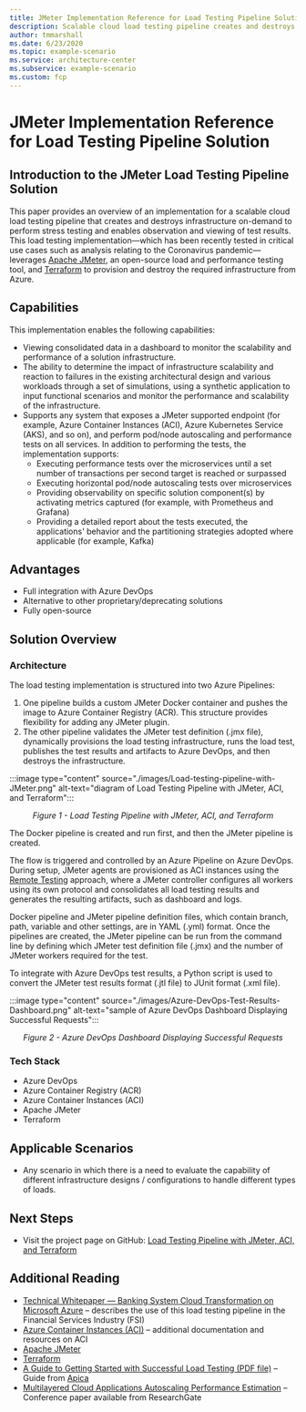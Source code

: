 ```yaml
---
title: JMeter Implementation Reference for Load Testing Pipeline Solution
description: Scalable cloud load testing pipeline creates and destroys infrastructure on-demand for stress testing
author: tmmarshall
ms.date: 6/23/2020
ms.topic: example-scenario
ms.service: architecture-center
ms.subservice: example-scenario
ms.custom: fcp
---
```


# JMeter Implementation Reference for Load Testing Pipeline Solution

## Introduction to the JMeter Load Testing Pipeline Solution

This paper provides an overview of an implementation for a scalable cloud load testing pipeline that creates and destroys infrastructure on-demand to perform stress testing and enables observation and viewing of test results. This load testing implementation—which has been recently tested in critical use cases such as analysis relating to the Coronavirus pandemic—leverages [Apache JMeter](https://jmeter.apache.org/), an open-source load and performance testing tool, and [Terraform](https://www.terraform.io/) to provision and destroy the required infrastructure from Azure.

## Capabilities

This implementation enables the following capabilities:

* Viewing consolidated data in a dashboard to monitor the scalability and performance of a solution infrastructure.
* The ability to determine the impact of infrastructure scalability and reaction to failures in the existing architectural design and various workloads through a set of simulations, using a synthetic application to input functional scenarios and monitor the performance and scalability of the infrastructure.
* Supports any system that exposes a JMeter supported endpoint (for example, Azure Container Instances (ACI), Azure Kubernetes Service (AKS), and so on), and perform pod/node autoscaling and performance tests on all services. In addition to performing the tests, the implementation supports:
  * Executing performance tests over the microservices until a set number of transactions per second target is reached or surpassed
  * Executing horizontal pod/node autoscaling tests over microservices
  * Providing observability on specific solution component(s) by activating metrics captured (for example, with Prometheus and Grafana)
  * Providing a detailed report about the tests executed, the applications' behavior and the partitioning strategies adopted where applicable (for example, Kafka)

## Advantages

* Full integration with Azure DevOps
* Alternative to other proprietary/deprecating solutions
* Fully open-source

## Solution Overview

### Architecture

The load testing implementation is structured into two Azure Pipelines:

1. One pipeline builds a custom JMeter Docker container and pushes the image to Azure Container Registry (ACR). This structure provides flexibility for adding any JMeter plugin.
1. The other pipeline validates the JMeter test definition (.jmx file), dynamically provisions the load testing infrastructure, runs the load test, publishes the test results and artifacts to Azure DevOps, and then destroys the infrastructure.

:::image type="content" source="./images/Load-testing-pipeline-with-JMeter.png" alt-text="diagram of Load Testing Pipeline with JMeter, ACI, and Terraform":::

<p style="text-align:center;font-style:italic;">Figure 1 - Load Testing Pipeline with JMeter, ACI, and Terraform</p>

The Docker pipeline is created and run first, and then the JMeter pipeline is created.

The flow is triggered and controlled by an Azure Pipeline on Azure DevOps. During setup, JMeter agents are provisioned as ACI instances using the [Remote Testing](https://jmeter.apache.org/usermanual/remote-test.html) approach, where a JMeter controller configures all workers using its own protocol and consolidates all load testing results and generates the resulting artifacts, such as dashboard and logs.

Docker pipeline and JMeter pipeline definition files, which contain branch, path, variable and other settings, are in YAML (.yml) format. Once the pipelines are created, the JMeter pipeline can be run from the command line by defining which JMeter test definition file (.jmx) and the number of JMeter workers required for the test.

To integrate with Azure DevOps test results, a Python script is used to convert the JMeter test results format (.jtl file) to JUnit format (.xml file).

:::image type="content" source="./images/Azure-DevOps-Test-Results-Dashboard.png" alt-text="sample of Azure DevOps Dashboard Displaying Successful Requests":::

<p style="text-align:center;font-style:italic;">Figure 2 - Azure DevOps Dashboard Displaying Successful Requests</p>

### Tech Stack

* Azure DevOps
* Azure Container Registry (ACR)
* Azure Container Instances (ACI)
* Apache JMeter
* Terraform

## Applicable Scenarios

* Any scenario in which there is a need to evaluate the capability of different infrastructure designs / configurations to handle different types of loads.

## Next Steps

* Visit the project page on GitHub: [Load Testing Pipeline with JMeter, ACI, and Terraform](https://github.com/Azure-Samples/jmeter-aci-terraform)

## Additional Reading

* [Technical Whitepaper — Banking System Cloud Transformation on Microsoft Azure](banking-system-cloud-transformation.md)  – describes the use of this load testing pipeline in the Financial Services Industry (FSI)
* [Azure Container Instances (ACI)](https://azure.microsoft.com/services/container-instances/#documentation) – additional documentation and resources on ACI
* [Apache JMeter](https://jmeter.apache.org/)
* [Terraform](https://www.terraform.io/)
* [A Guide to Getting Started with Successful Load Testing (PDF file)](https://www.proxy-sniffer.com/en/doc/LoadTestKnowHowEN.pdf) – Guide from [Apica](https://www.proxy-sniffer.com/)
* [Multilayered Cloud Applications Autoscaling Performance Estimation](https://www.researchgate.net/publication/323791761_Multilayered_Cloud_Applications_Autoscaling_Performance_Estimation) – Conference paper available from ResearchGate